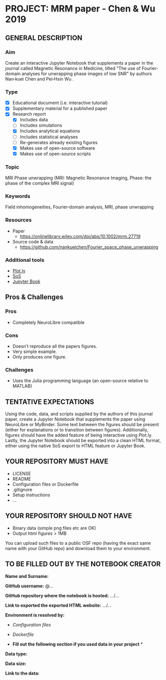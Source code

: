 # PROJECT: MRM paper - Chen & Wu 2019

## GENERAL DESCRIPTION 
### Aim
Create an interactive Jupyter Notebook that supplements a paper in the journal called Magnetic Resonance in Medicine, titled "The use of Fourier‐domain analyses for unwrapping phase images of low SNR" by authors Nan‐kuei Chen and Pei‐Hsin Wu
.

### Type	
* [x] Educational document (i.e. interactive tutorial) 
* [x] Supplementary material for a published paper  
* [x] Research report 
  * [x] Includes data 
  * [ ] Includes simulations
  * [x] Includes analytical equations 
  * [ ] Includes statistical analyses
  * [ ] Re-generates already existing figures 
  * [x] Makes use of open-source software 
  * [x] Makes use of open-source scripts

### Topic
MRI Phase unwrapping (MRI: Magnetic Resonance Imaging, Phase: the phase of the complex MRI signal)

### Keywords 
Field inhomogeneities, Fourier‐domain analysis, MRI, phase unwrapping

### Resources
* Paper
  * https://onlinelibrary.wiley.com/doi/abs/10.1002/mrm.27719
* Source code & data
  * https://github.com/nankueichen/Fourier_space_phase_unwrapping 

### Additional tools

* [Plot.ly](https://plot.ly)
* [SoS](https://vatlab.github.io/)
* [Jupyter Book](https://jupyter.org/jupyter-book/intro.html)

## Pros & Challenges   

### Pros
* Completely NeuroLibre compatible

### Cons
* Doesn’t reproduce all the papers figures.
* Very simple example.
* Only produces one figure.

### Challenges
* Uses the Julia programming language (an open-source relative to MATLAB)

## TENTATIVE EXPECTATIONS  

Using the code, data, and scripts supplied by the authors of this journal paper, create a Jupyter Notebook that supplements the paper using NeuroLibre or MyBinder. Some text between the figures should be present (either for explanations or to transition between figures). Additionally, figures should have the 
added feature of being interactive using Plot.ly. Lastly, the Jupyter Notebook should be exported into a clean HTML format, either using the native SoS export to HTML feature or Jupyter Book.

## YOUR REPOSITORY MUST HAVE 
* LICENSE 
* README
* Configuration files or Dockerfile 
* .gitignore
* Setup instructions
* … 

## YOUR REPOSITORY SHOULD NOT HAVE 
* Binary data (simple png files etc are OK) 
* Output html figures > 1MB 

You can upload such files to a public OSF repo (having the exact same name with your GitHub repo) and download them to your environment. 

## TO BE FILLED OUT BY THE NOTEBOOK CREATOR 

**Name and Surname:** 

**GitHub username:** @... 

**GitHub repository where the notebook is hosted:**  .../...

**Link to exported the exported HTML website:**  .../...

**Environment is resolved by:** 
* *Configuration files*
* *Dockerfile*

* **Fill out the following section if you used data in your project** * 

**Data type:**

**Data size:** 
 
**Link to the data:**
